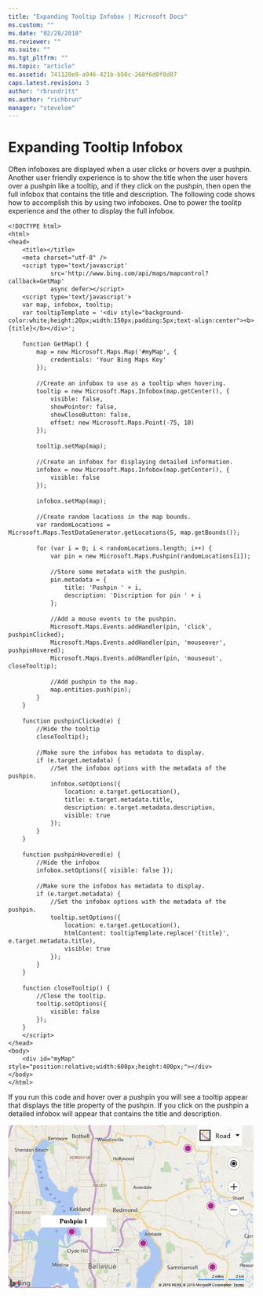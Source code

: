 ```yaml
---
title: "Expanding Tooltip Infobox | Microsoft Docs"
ms.custom: ""
ms.date: "02/28/2018"
ms.reviewer: ""
ms.suite: ""
ms.tgt_pltfrm: ""
ms.topic: "article"
ms.assetid: 741120e9-a946-421b-b50c-268f6d0f0d87
caps.latest.revision: 3
author: "rbrundritt"
ms.author: "richbrun"
manager: "stevelom"
---
```

# Expanding Tooltip Infobox
Often infoboxes are displayed when a user clicks or hovers over a pushpin. Another user friendly experience is to show the title when the user hovers over a pushpin like a tooltip, and if they click on the pushpin, then open the full infobox that contains the title and description. The following code shows how to accomplish this by using two infoboxes. One to power the toolitp experience and the other to display the full infobox.

```
<!DOCTYPE html>
<html>
<head>
    <title></title>
    <meta charset="utf-8" />
    <script type='text/javascript'
            src='http://www.bing.com/api/maps/mapcontrol?callback=GetMap'
            async defer></script>
    <script type='text/javascript'>
    var map, infobox, tooltip;
    var tooltipTemplate = '<div style="background-color:white;height:20px;width:150px;padding:5px;text-align:center"><b>{title}</b></div>';

    function GetMap() {
        map = new Microsoft.Maps.Map('#myMap', {
            credentials: 'Your Bing Maps Key'
        });

        //Create an infobox to use as a tooltip when hovering.
        tooltip = new Microsoft.Maps.Infobox(map.getCenter(), {
            visible: false,
            showPointer: false,
            showCloseButton: false,
            offset: new Microsoft.Maps.Point(-75, 10)
        });

        tooltip.setMap(map);
        
        //Create an infobox for displaying detailed information.
        infobox = new Microsoft.Maps.Infobox(map.getCenter(), {
            visible: false
        });

        infobox.setMap(map);
        
        //Create random locations in the map bounds.
        var randomLocations = Microsoft.Maps.TestDataGenerator.getLocations(5, map.getBounds());

        for (var i = 0; i < randomLocations.length; i++) {
            var pin = new Microsoft.Maps.Pushpin(randomLocations[i]);

            //Store some metadata with the pushpin.
            pin.metadata = {
                title: 'Pushpin ' + i,
                description: 'Discription for pin ' + i
            };

            //Add a mouse events to the pushpin.
            Microsoft.Maps.Events.addHandler(pin, 'click', pushpinClicked);
            Microsoft.Maps.Events.addHandler(pin, 'mouseover', pushpinHovered);
            Microsoft.Maps.Events.addHandler(pin, 'mouseout', closeTooltip);

            //Add pushpin to the map.
            map.entities.push(pin);
        }
    }

    function pushpinClicked(e) {
        //Hide the tooltip
        closeTooltip();

        //Make sure the infobox has metadata to display.
        if (e.target.metadata) {
            //Set the infobox options with the metadata of the pushpin.
            infobox.setOptions({
                location: e.target.getLocation(),
                title: e.target.metadata.title,
                description: e.target.metadata.description,
                visible: true
            });
        }
    }

    function pushpinHovered(e) {
        //Hide the infobox
        infobox.setOptions({ visible: false });

        //Make sure the infobox has metadata to display.
        if (e.target.metadata) {
            //Set the infobox options with the metadata of the pushpin.
            tooltip.setOptions({
                location: e.target.getLocation(),
                htmlContent: tooltipTemplate.replace('{title}', e.target.metadata.title),
                visible: true
            });
        }
    }

    function closeTooltip() {
        //Close the tooltip.
        tooltip.setOptions({
            visible: false
        });
    }
    </script>
</head>
<body>
    <div id="myMap" style="position:relative;width:600px;height:400px;"></div>
</body>
</html>
```

If you run this code and hover over a pushpin you will see a tooltip appear that displays the title property of the pushpin. If you click on the pushpin a detailed infobox will appear that contains the title and description.

![BMV8_InfoboxExpandingTooltipExample](../v8-web-control/media/bmv8-infoboxexpandingtooltipexample.png)